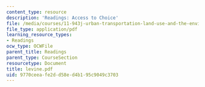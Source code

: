 ```yaml
---
content_type: resource
description: 'Readings: Access to Choice'
file: /media/courses/11-943j-urban-transportation-land-use-and-the-environment-spring-2002/9770ceeafe2dd58ed4b195c9049c3703_levine.pdf
file_type: application/pdf
learning_resource_types:
- Readings
ocw_type: OCWFile
parent_title: Readings
parent_type: CourseSection
resourcetype: Document
title: levine.pdf
uid: 9770ceea-fe2d-d58e-d4b1-95c9049c3703
---
```

